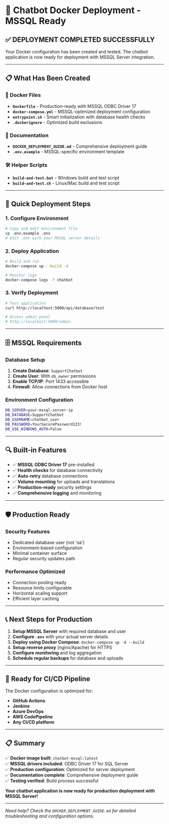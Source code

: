 # 🚀 Chatbot Docker Deployment - MSSQL Ready

## ✅ **DEPLOYMENT COMPLETED SUCCESSFULLY**

Your Docker configuration has been created and tested. The chatbot application is now ready for deployment with MSSQL Server integration.

---

## 📋 **What Has Been Created**

### 🐳 Docker Files

- **`Dockerfile`** - Production-ready with MSSQL ODBC Driver 17
- **`docker-compose.yml`** - MSSQL-optimized deployment configuration
- **`entrypoint.sh`** - Smart initialization with database health checks
- **`.dockerignore`** - Optimized build exclusions

### 📖 Documentation

- **`DOCKER_DEPLOYMENT_GUIDE.md`** - Comprehensive deployment guide
- **`.env.example`** - MSSQL-specific environment template

### 🛠️ Helper Scripts

- **`build-and-test.bat`** - Windows build and test script
- **`build-and-test.sh`** - Linux/Mac build and test script

---

## 🚀 **Quick Deployment Steps**

### 1. Configure Environment

```bash
# Copy and edit environment file
cp .env.example .env
# Edit .env with your MSSQL server details
```

### 2. Deploy Application

```bash
# Build and run
docker-compose up --build -d

# Monitor logs
docker-compose logs -f chatbot
```

### 3. Verify Deployment

```bash
# Test application
curl http://localhost:5000/api/database/test

# Access admin panel
# http://localhost:5000/admin
```

---

## 🗄️ **MSSQL Requirements**

### Database Setup

1. **Create Database**: `SupportChatbot`
2. **Create User**: With `db_owner` permissions
3. **Enable TCP/IP**: Port 1433 accessible
4. **Firewall**: Allow connections from Docker host

### Environment Configuration

```bash
DB_SERVER=your-mssql-server-ip
DB_DATABASE=SupportChatbot
DB_USERNAME=chatbot_user
DB_PASSWORD=YourSecurePassword123!
DB_USE_WINDOWS_AUTH=False
```

---

## 🔍 **Built-in Features**

- ✅ **MSSQL ODBC Driver 17** pre-installed
- ✅ **Health checks** for database connectivity
- ✅ **Auto-retry** database connections
- ✅ **Volume mounting** for uploads and translations
- ✅ **Production-ready** security settings
- ✅ **Comprehensive logging** and monitoring

---

## 🛡️ **Production Ready**

### Security Features

- Dedicated database user (not 'sa')
- Environment-based configuration
- Minimal container surface
- Regular security updates path

### Performance Optimized

- Connection pooling ready
- Resource limits configurable
- Horizontal scaling support
- Efficient layer caching

---

## 📞 **Next Steps for Production**

1. **Setup MSSQL Server** with required database and user
2. **Configure `.env`** with your actual server details
3. **Deploy using Docker Compose**: `docker-compose up -d --build`
4. **Setup reverse proxy** (nginx/Apache) for HTTPS
5. **Configure monitoring** and log aggregation
6. **Schedule regular backups** for database and uploads

---

## 🎯 **Ready for CI/CD Pipeline**

The Docker configuration is optimized for:

- **GitHub Actions**
- **Jenkins**
- **Azure DevOps**
- **AWS CodePipeline**
- **Any CI/CD platform**

---

## 📋 **Summary**

✅ **Docker image built**: `chatbot-mssql:latest`  
✅ **MSSQL drivers included**: ODBC Driver 17 for SQL Server  
✅ **Production configuration**: Optimized for server deployment  
✅ **Documentation complete**: Comprehensive deployment guide  
✅ **Testing verified**: Build process successful

**Your chatbot application is now ready for production deployment with MSSQL Server!**

---

_Need help? Check the `DOCKER_DEPLOYMENT_GUIDE.md` for detailed troubleshooting and configuration options._
